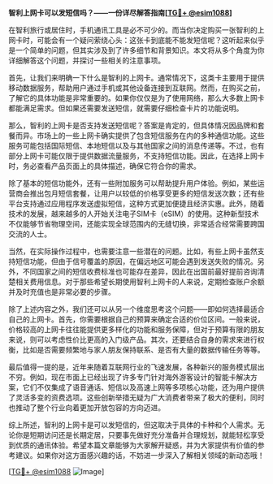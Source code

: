 **智利上网卡可以发短信吗？——一份详尽解答指南[[TG💪+ @esim1088](https://t.me/s/esim1088)]**

在智利旅行或居住时，手机通讯工具是必不可少的。而当你决定购买一张智利的上网卡时，可能会有一个疑问萦绕心头：这张卡到底能不能发短信呢？这听起来似乎是一个简单的问题，但其实涉及到了许多细节和背景知识。本文将从多个角度为你详细解答这个问题，并探讨一些相关的注意事项。

首先，让我们来明确一下什么是智利的上网卡。通常情况下，这类卡主要用于提供移动数据服务，帮助用户通过手机或其他设备连接到互联网。然而，在购买之前，了解它的具体功能是非常重要的。如果你仅仅是为了使用网络，那么大多数上网卡都能满足需求。但如果还需要发送短信，就需要仔细检查卡片的功能说明。

那么，智利的上网卡是否支持发送短信呢？答案是肯定的，但具体情况因品牌和套餐而异。市场上的一些上网卡确实提供了包含短信服务在内的多种通信功能。这些服务可能包括国际短信、本地短信以及与其他国家之间的消息传递等。不过，也有部分上网卡可能仅限于提供数据流量服务，不支持短信功能。因此，在选择上网卡时，务必查看产品页面上的具体描述，确保它符合你的需求。

除了基本的短信功能外，还有一些附加服务可以帮助提升用户体验。例如，某些运营商会推出包月短信套餐，让用户以较低的价格享受更多的短信发送次数；还有些平台支持通过应用程序发送虚拟短信，这种方式更加便捷且经济实惠。此外，随着技术的发展，越来越多的人开始关注电子SIM卡（eSIM）的使用。这种新型技术不仅能够节省物理空间，还能实现全球范围内的无缝切换，非常适合经常需要跨国交流的人士。

当然，在实际操作过程中，也需要注意一些潜在的问题。比如，有些上网卡虽然支持短信功能，但由于信号覆盖的原因，在偏远地区可能会遇到发送失败的情况。另外，不同国家之间的短信收费标准也可能存在差异，因此在出国前最好提前咨询清楚相关费用信息。对于那些希望长期使用智利上网卡的人来说，定期检查账户余额并及时充值也是非常必要的步骤。

除了上述内容之外，我们还可以从另一个维度思考这个问题——即如何选择最适合自己的上网卡。首先，你需要根据自己的预算来确定合适的价位区间。一般来说，价格较高的上网卡往往能提供更多样化的功能和服务保障，但对于预算有限的朋友来说，则可以考虑性价比更高的入门级产品。其次，还要结合自身的需求来进行权衡，比如是否需要频繁地与家人朋友保持联系、是否有大量的数据传输任务等等。

最后值得一提的是，近年来随着互联网行业的飞速发展，各种新兴的服务模式层出不穷。例如，现在市面上已经出现了许多专门针对海外游客设计的智能卡解决方案，它们不仅集成了语音通话、短信以及高速上网等多项核心功能，还为用户提供了灵活多变的资费选项。这些创新举措无疑为广大消费者带来了极大的便利，同时也推动了整个行业向着更加开放包容的方向迈进。

综上所述，智利的上网卡是可以发短信的，但这取决于具体的卡种和个人需求。无论你是短期访问还是长期定居，只要事先做好充分准备并合理规划，就能轻松享受到优质的通讯体验。希望本篇文章能够为大家解开疑惑，并为大家提供有价值的参考建议。如果你对这方面感兴趣的话，不妨进一步深入了解相关领域的新动态哦！

[[TG💪+ @esim1088](https://t.me/s/esim1088) ![Image](https://i.postimg.cc/4NQfJmqS/Snipaste-2025-05-13-00-14-12.png)]